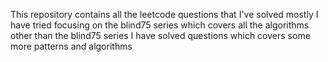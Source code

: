 This repository contains all the leetcode questions that I've solved mostly I have tried focusing on the blind75 series which covers all the algorithms other than the blind75 series I have solved questions which covers some more patterns and algorithms 
